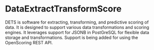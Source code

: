 # DataExtractTransformScore

DETS is software for extracting, transforming, and predictive scoring of data. It is designed to support various data
transformations and scoring engines. It leverages support for JSONB in PostGreSQL for flexible data storage and transformations.  Support is being added for using the OpenScoring REST API.
